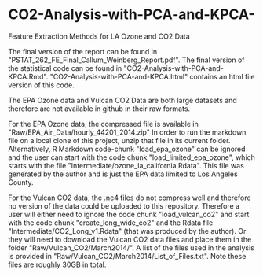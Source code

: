 # CO2-Analysis-with-PCA-and-KPCA-
Feature Extraction Methods for LA Ozone and CO2 Data

The final version of the report can be found in "PSTAT_262_FE_Final_Callum_Weinberg_Report.pdf". The final version of the statistical code can be found in "CO2-Analysis-with-PCA-and-KPCA.Rmd". "CO2-Analysis-with-PCA-and-KPCA.html" contains an html file version of this code.

The EPA Ozone data and Vulcan CO2 Data are both large datasets and therefore are not available in github in their raw formats. 

For the EPA Ozone data, the compressed file is available in "Raw/EPA_Air_Data/hourly_44201_2014.zip" In order to run the markdown file on a local clone of this project, unzip that file in its current folder. Alternatively, R Markdown code-chunk "load_epa_ozone" can be ignored and the user can start with the code chunk "load_limited_epa_ozone", which starts with the file "Intermediate/ozone_la_california.Rdata". This file was generated by the author and is just the EPA data limited to Los Angeles County.

For the Vulcan CO2 data, the .nc4 files do not compress well and therefore no version of the data could be uploaded to this repository. Therefore a user will either need to ignore the code chunk "load_vulcan_co2" and start with the code chunk "create_long_wide_co2" and the Rdata file "Intermediate/CO2_Long_v1.Rdata" (that was produced by the author). Or they will need to download the Vulcan CO2 data files and place them in the folder "Raw/Vulcan_CO2/March2014/". A list of the files used in the analysis is provided in "Raw/Vulcan_CO2/March2014/List_of_Files.txt". Note these files are roughly 30GB in total.
